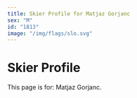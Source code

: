 ```yaml
---
title: Skier Profile for Matjaz Gorjanc
sex: "M"
id: "1813"
image: "/img/flags/slo.svg" 
---
```


# Skier Profile

This page is for: Matjaz Gorjanc.
    